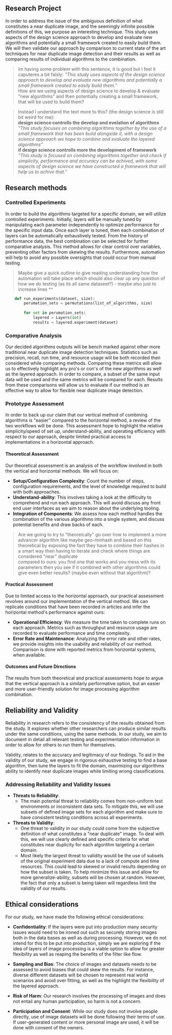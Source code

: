 ## Research Project

In order to address the issue of the ambiguous definition of what constitutes a near duplicate image, and the seemingly infinite possible definitions of this, we purpose an interesting technique. This study uses aspects of the design science approach to develop and evaluate new algorithms and potentially a small framework created to easily build them. We will then validate our approach by comparison to current state of the art techniques for near duplicate image detection and their results as well as comparing results of individual algorithms to the combination.

>im having some problem with this sentence, it is good but I feel it caputeres a bit falsly: *"This study uses aspects of the design science approach to develop and evaluate new algorithms and potentially a small framework created to easily build them."*\
How are we using aspects of design science to develop & evaluate "new algorithms"
and then potentially creating a small framework, that will be used to build them?

>Instead I understand the text more to this? (the design science is still bit weird for me):\
**design science controlls the develop and evelation of algorithms**
*"This study focuses on combining algorithms together by the use of a small framework that has been build alongside it, with a design science approach we hope to combine and evaluate the layered algorithms"*\
**if design science controlls more the development of framework**
*"This study is focused on combining algorithms together and check if simplicity, performance and accuracy can be achived, with some aspects of design science we have constructed a framework that will help us to achive that."*

## Research methods

### Controlled Experiments

In order to build the algorithms targeted for a specific domain, we will utilize controlled experiments. Initially, layers will be manually tuned by manipulating each parameter independently to optimize performance for the specific input data. Once each layer is tuned, then each combination of layers can be automatically exhaustively tested. From the history of performance data, the best combination can be selected for further comparative analysis. This method allows for clear control over variables, preventing other factors from skewing the results. Furthermore, automation will help to avoid any possible oversights that could occur from manual testing.

> Maybe give a quick outline to give reading understanding how the automation will take place which should also clear up any question of how we do testing (as its all same dataseet?) - maybe also just to increase lines ^^

```python
	def run_experiments(dataset, size):
		perumation_sets = permutations(list_of_algorithms, size)
		
		for set in perumation_sets:
			layered = Layers(set)
			results = layered.experiment(dataset)
```
### Comparative Analysis

Our decided algorithms outputs will be bench marked against other more traditional near duplicate image detection techniques. Statistics such as precision, recall, run time, and resource usage will be both recorded then considered while comparing methods. Comparing these metrics will allow us to effectively highlight any pro's or con's of the new algorithms as well as the layered approach. In order to compare, a subset of the same input data will be used and the same metrics will be compared for each. Results from these comparisons will allow us to evaluate if our method is an effective way to allow for flexible near duplicate image detection.

### Prototype Assessment

In order to back up our claim that our vertical method of combining algorithms is "easier" compared to the horizontal method, a review of the two workflows will be done. This assessment hope to highlight the relative simplicity/speed of set up, understand-ability, and operating efficiency with respect to our approach, despite limited practical access to implementations in a horizontal approach.

#### **Theoretical Assessment**

Our theoretical assessment is an analysis of the workflow involved in both the vertical and horizontal methods. We will focus on:
- **Setup/Configuration Complexity**: Count the number of steps, configuration requirements, and the level of knowledge required to build with both approaches.
- **Understand-ability**: This involves taking a look at the difficulty to comprehend and run each approach. This will avoid discuss any front end user interfaces as we aim to reason about the underlying tooling.
- **Integration of Components**: We assess how each method handles the combination of the various algorithms into a single system, and discuss potential benefits and draw backs of each.

>Are we going to try to "theoreically" go over how to implement a more advancer algorithm like maybe geo-minhash and based on this theoretical by exposing the fact they have to combine their hashes in a smart way then having to iterate and check where things are considered "near" duplicate\
compared to ours: you find one that works and you mess with its parameters then you see if it combined with other algorithms could give even better results? (maybe even without that algorithm)?

#### **Practical Assessment**

Due to limited access to the horizontal approach, our practical assessment revolves around our implementation of the vertical method. We can replicate conditions that have been recorded in articles and infer the horizontal method's performance against ours:
- **Operational Efficiency**: We measure the time taken to complete runs on each approach. Metrics such as throughput and resource usage are recorded to evaluate performance and time complexity.
- **Error Rate and Maintenance**: Analyzing the error rate and other rates, we provide insights into the usability and reliability of our method. Comparison is done with reported metrics from horizontal systems, when available.

#### **Outcomes and Future Directions**

The results from both theoretical and practical assessments hope to argue that the vertical approach is a similarly performative option, but an easier and more user-friendly solution for image processing algorithm combination.

## Reliability and Validity

Reliability in research refers to the consistency of the results obtained from the study. It explores whether other researchers can produce similar results under the same conditions, using the same methods. In our study, we aim to document in detail all relevant testing and experimentation information in order to allow for others to run them for themselves.

Validity, relates to the accuracy and legitimacy of our findings. To aid in the validity of our study, we engage in rigorous exhaustive testing to find a base algorithm, then tune the layers to fit the domain, maximizing our algorithms ability to identify near duplicate images while limiting wrong classifications.

### Addressing Reliability and Validity Issues

- **Threats to Reliability**: 
	- The main potential threat to reliability comes from non-uniform test environments or inconsistent data sets. To mitigate this, we will use subsets of defined image sets for each algorithm and make sure to have consistent testing conditions across all experiments.
- **Threats to Validity**: 
	- One threat to validity in our study could come from the subjective definition of what constitutes a "near duplicate" image. To deal with this, we will use clearly defined and specific criteria for what constitutes near duplicity for each algorithm targeting a certain domain.
	- Most likely the largest threat to validity would be the use of subsets of the original experiment data due to a lack of compute and time resources. This could lead to skewed or invalid results depending on how the subset is taken. To help minimize this issue and allow for more generalize-ability, subsets will be chosen at random. However, the fact that only a subset is being taken will regardless limit the validity of our results.
	
## Ethical considerations

For our study, we have made the following ethical considerations:

- **Confidentiality**: If the layers were put into production many security issues would need to be ironed out such as securely storing images both in the data bases as well as during processing. However, we do not intend for this to be put into production, simply we are exploring if the idea of layers of image processing is a viable option to allow for greater flexibility as well as reaping the benefits of the filter like flow.

- **Sampling and Bias**: The choice of images and datasets needs to be assessed to avoid biases that could skew the results. For instance, diverse different datasets will be chosen to represent real world scenarios and avoid over fitting, as well as the highlight the flexibility of the layered approach.

- **Risk of Harm**: Our research involves the processing of images and does not entail any human participation, so harm is not a concern.

- **Participation and Consent**: While our study does not involve people directly, use of image datasets will be done following their terms of use. If user-generated content or more personal image are used, it will be done with consent of the owners.